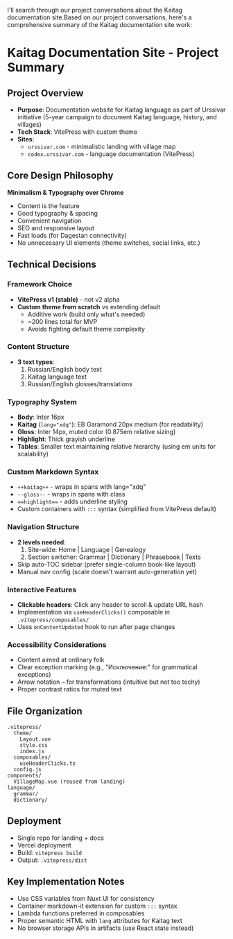 I'll search through our project conversations about the Kaitag documentation site.Based on our project conversations, here's a comprehensive summary of the Kaitag documentation site work:

# Kaitag Documentation Site - Project Summary

## Project Overview
- **Purpose**: Documentation website for Kaitag language as part of Urssivar initiative (5-year campaign to document Kaitag language, history, and villages)
- **Tech Stack**: VitePress with custom theme
- **Sites**: 
  - `urssivar.com` - minimalistic landing with village map
  - `codex.urssivar.com` - language documentation (VitePress)

## Core Design Philosophy
**Minimalism & Typography over Chrome**
- Content is the feature
- Good typography & spacing
- Convenient navigation
- SEO and responsive layout
- Fast loads (for Dagestan connectivity)
- No unnecessary UI elements (theme switches, social links, etc.)

## Technical Decisions

### Framework Choice
- **VitePress v1 (stable)** - not v2 alpha
- **Custom theme from scratch** vs extending default
  - Additive work (build only what's needed)
  - ~200 lines total for MVP
  - Avoids fighting default theme complexity

### Content Structure
- **3 text types**: 
  1. Russian/English body text
  2. Kaitag language text
  3. Russian/English glosses/translations

### Typography System
- **Body**: Inter 16px
- **Kaitag** (`lang="xdq"`): EB Garamond 20px medium (for readability)
- **Gloss**: Inter 14px, muted color (0.875em relative sizing)
- **Highlight**: Thick grayish underline
- **Tables**: Smaller text maintaining relative hierarchy (using em units for scalability)

### Custom Markdown Syntax
- `++kaitag++` - wraps in spans with lang="xdq"
- `--gloss--` - wraps in spans with class
- `==highlight==` - adds underline styling
- Custom containers with `:::` syntax (simplified from VitePress default)

### Navigation Structure
- **2 levels needed**:
  1. Site-wide: Home | Language | Genealogy
  2. Section switcher: Grammar | Dictionary | Phrasebook | Texts
- Skip auto-TOC sidebar (prefer single-column book-like layout)
- Manual nav config (scale doesn't warrant auto-generation yet)

### Interactive Features
- **Clickable headers**: Click any header to scroll & update URL hash
- Implementation via `useHeaderClicks()` composable in `.vitepress/composables/`
- Uses `onContentUpdated` hook to run after page changes

### Accessibility Considerations
- Content aimed at ordinary folk
- Clear exception marking (e.g., "Исключение:" for grammatical exceptions)
- Arrow notation `→` for transformations (intuitive but not too techy)
- Proper contrast ratios for muted text

## File Organization
```
.vitepress/
  theme/
    Layout.vue
    style.css
    index.js
  composables/
    useHeaderClicks.ts
  config.js
components/
  VillageMap.vue (reused from landing)
language/
  grammar/
  dictionary/
```

## Deployment
- Single repo for landing + docs
- Vercel deployment
- Build: `vitepress build`
- Output: `.vitepress/dist`

## Key Implementation Notes
- Use CSS variables from Nuxt UI for consistency
- Container markdown-it extension for custom `:::` syntax
- Lambda functions preferred in composables
- Proper semantic HTML with `lang` attributes for Kaitag text
- No browser storage APIs in artifacts (use React state instead)
